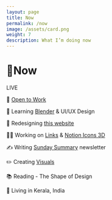 ```yaml
---
layout: page
title: Now
permalink: /now
image: /assets/card.png
weight: 7
description: What I’m doing now
---
```


# 🌱Now

<div class="about-pills">
<span class="about-pill">
<span class="live-icon"></span> LIVE
</span>
</div>

🧲 [Open to Work](mailto:hi@vyshnav.xyz)

🧠 Learning [Blender](/3d) & UI/UX Design

🚧 Redesigning [this website](https://twitter.com/vyshnav_xyz/status/1522571627137019904?s=20&t=40-J7KZrUif_am3iDnwCPw)

👨‍💻 Working on [Links](https://github.com/Vyshnav2255/links) & [Notion Icons 3D](https://notion3d.vyshnav.xyz/)

✍️ Writing [Sunday Summary](https://vyshnav.substack.com/) newsletter

✏️ Creating [Visuals](/visuals)

📚 Reading - The Shape of Design

📍 Living in Kerala, India
